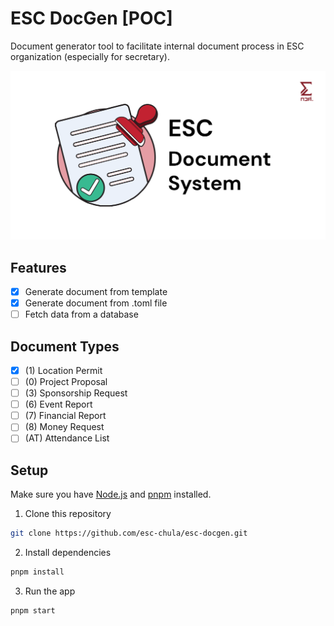 # ESC DocGen [POC]

Document generator tool to facilitate internal document process in ESC organization (especially for secretary).

![cover](docs/cover.png)

## Features

- [x] Generate document from template
- [x] Generate document from .toml file
- [ ] Fetch data from a database

## Document Types

- [x] (1) Location Permit
- [ ] (0) Project Proposal
- [ ] (3) Sponsorship Request
- [ ] (6) Event Report
- [ ] (7) Financial Report
- [ ] (8) Money Request
- [ ] (AT) Attendance List

## Setup

Make sure you have [Node.js](https://nodejs.org/en/) and [pnpm](https://pnpm.io/) installed.

1. Clone this repository

```bash
git clone https://github.com/esc-chula/esc-docgen.git
```

2. Install dependencies

```bash
pnpm install
```

3. Run the app

```bash
pnpm start
```
